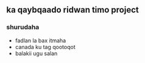 ## ka qaybqaado ridwan timo project 
### shurudaha
- fadlan la bax itmaha 
- canada ku tag qootoqot
- balakii ugu salan